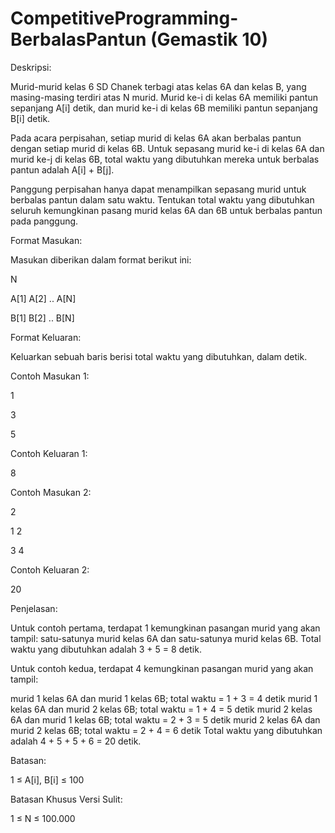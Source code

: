 # CompetitiveProgramming-BerbalasPantun (Gemastik 10)

Deskripsi:

Murid-murid kelas 6 SD Chanek terbagi atas kelas 6A dan kelas B, yang masing-masing terdiri atas N murid. Murid ke-i di kelas 6A memiliki pantun sepanjang A[i] detik, dan murid ke-i di kelas 6B memiliki pantun sepanjang B[i] detik.

Pada acara perpisahan, setiap murid di kelas 6A akan berbalas pantun dengan setiap murid di kelas 6B. Untuk sepasang murid ke-i di kelas 6A dan murid ke-j di kelas 6B, total waktu yang dibutuhkan mereka untuk berbalas pantun adalah A[i] + B[j].

Panggung perpisahan hanya dapat menampilkan sepasang murid untuk berbalas pantun dalam satu waktu. Tentukan total waktu yang dibutuhkan seluruh kemungkinan pasang murid kelas 6A dan 6B untuk berbalas pantun pada panggung.

Format Masukan:

Masukan diberikan dalam format berikut ini:

N

A[1] A[2] .. A[N]

B[1] B[2] .. B[N]

Format Keluaran:

Keluarkan sebuah baris berisi total waktu yang dibutuhkan, dalam detik.

Contoh Masukan 1:

1

3

5

Contoh Keluaran 1:

8

Contoh Masukan 2:

2

1 2

3 4

Contoh Keluaran 2:

20


Penjelasan:

Untuk contoh pertama, terdapat 1 kemungkinan pasangan murid yang akan tampil: satu-satunya murid kelas 6A dan satu-satunya murid kelas 6B. Total waktu yang dibutuhkan adalah 3 + 5 = 8 detik.

Untuk contoh kedua, terdapat 4 kemungkinan pasangan murid yang akan tampil:

murid 1 kelas 6A dan murid 1 kelas 6B; total waktu = 1 + 3 = 4 detik
murid 1 kelas 6A dan murid 2 kelas 6B; total waktu = 1 + 4 = 5 detik
murid 2 kelas 6A dan murid 1 kelas 6B; total waktu = 2 + 3 = 5 detik
murid 2 kelas 6A dan murid 2 kelas 6B; total waktu = 2 + 4 = 6 detik
Total waktu yang dibutuhkan adalah 4 + 5 + 5 + 6 = 20 detik.

Batasan:

1 ≤ A[i], B[i] ≤ 100

Batasan Khusus Versi Sulit:

1 ≤ N ≤ 100.000
